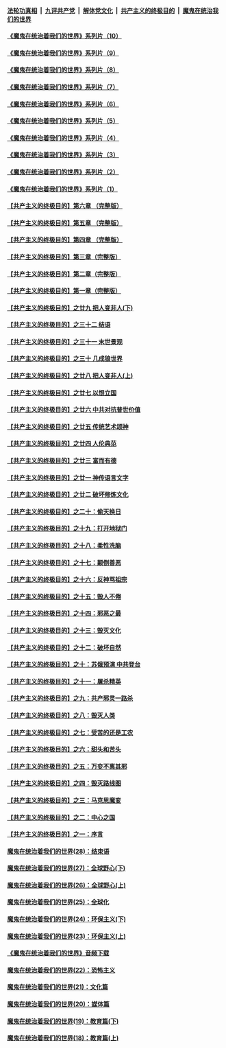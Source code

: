

####  [法轮功真相](../../../../basic/blob/master/README.md?t=08251831) &nbsp;|&nbsp; [九评共产党](../../../../9ping.md/blob/master/README.md?t=08251831) &nbsp;|&nbsp; [解体党文化](../../../../jtdwh.md/blob/master/README.md?t=08251831)  &nbsp;|&nbsp; [共产主义的终极目的](../../../../gczydzjmd.md/blob/master/README.md?t=08251831) &nbsp;|&nbsp; [魔鬼在统治我们的世界](../../../../mgztzwmdsj.md/blob/master/README.md?t=08251831) 

#### [《魔鬼在统治着我们的世界》系列片（10）](../pages/nsc422/n12292670.md?t=08251831) 

#### [《魔鬼在统治着我们的世界》系列片（9）](../pages/nsc422/n12290859.md?t=08251831) 

#### [《魔鬼在统治着我们的世界》系列片（8）](../pages/nsc422/n12287445.md?t=08251831) 

#### [《魔鬼在统治着我们的世界》系列片（7）](../pages/nsc422/n12283425.md?t=08251831) 

#### [《魔鬼在统治着我们的世界》系列片（6）](../pages/nsc422/n12282314.md?t=08251831) 

#### [《魔鬼在统治着我们的世界》系列片（5）](../pages/nsc422/n12281419.md?t=08251831) 

#### [《魔鬼在统治着我们的世界》系列片（4）](../pages/nsc422/n12274024.md?t=08251831) 

#### [《魔鬼在统治着我们的世界》系列片（3）](../pages/nsc422/n12271322.md?t=08251831) 

#### [《魔鬼在统治着我们的世界》系列片（2）](../pages/nsc422/n12269049.md?t=08251831) 

#### [《魔鬼在统治着我们的世界》系列片（1）](../pages/nsc422/n12267575.md?t=08251831) 

#### [【共产主义的终极目的】第六章 （完整版）](../pages/nsc422/n11428913.md?t=08251831) 

#### [【共产主义的终极目的】第五章 （完整版）](../pages/nsc422/n11428912.md?t=08251831) 

#### [【共产主义的终极目的】第四章 （完整版）](../pages/nsc422/n11428907.md?t=08251831) 

#### [【共产主义的终极目的】第三章（完整版）](../pages/nsc422/n11428848.md?t=08251831) 

#### [【共产主义的终极目的】第二章（完整版）](../pages/nsc422/n11428831.md?t=08251831) 

#### [【共产主义的终极目的】第一章（完整版）](../pages/nsc422/n11417651.md?t=08251831) 

#### [【共产主义的终极目的】之廿九 把人变非人(下)](../pages/nsc422/n11344140.md?t=08251831) 

#### [【共产主义的终极目的】之三十二 结语](../pages/nsc422/n11360535.md?t=08251831) 

#### [【共产主义的终极目的】之三十一 末世景观](../pages/nsc422/n11351129.md?t=08251831) 

#### [【共产主义的终极目的】之三十 几成狼世界](../pages/nsc422/n11348280.md?t=08251831) 

#### [【共产主义的终极目的】之廿八 把人变非人(上)](../pages/nsc422/n11340492.md?t=08251831) 

#### [【共产主义的终极目的】之廿七 以恨立国](../pages/nsc422/n11336944.md?t=08251831) 

#### [【共产主义的终极目的】之廿六 中共对抗普世价值](../pages/nsc422/n11324785.md?t=08251831) 

#### [【共产主义的终极目的】之廿五 传统艺术颂神](../pages/nsc422/n11296396.md?t=08251831) 

#### [【共产主义的终极目的】之廿四 人伦典范](../pages/nsc422/n11296397.md?t=08251831) 

#### [【共产主义的终极目的】之廿三 富而有德](../pages/nsc422/n11283598.md?t=08251831) 

#### [【共产主义的终极目的】之廿一 神传语言文字](../pages/nsc422/n11263265.md?t=08251831) 

#### [【共产主义的终极目的】之廿二 破坏修炼文化](../pages/nsc422/n11245728.md?t=08251831) 

#### [【共产主义的终极目的】之二十：偷天换日](../pages/nsc422/n11238846.md?t=08251831) 

#### [【共产主义的终极目的】之十九：打开地狱门](../pages/nsc422/n11206376.md?t=08251831) 

#### [【共产主义的终极目的】之十八：柔性洗脑](../pages/nsc422/n11199994.md?t=08251831) 

#### [【共产主义的终极目的】之十七：颠倒善恶](../pages/nsc422/n11179782.md?t=08251831) 

#### [【共产主义的终极目的】之十六：反神骂祖宗](../pages/nsc422/n11166798.md?t=08251831) 

#### [【共产主义的终极目的】之十五：毁人不倦](../pages/nsc422/n11166792.md?t=08251831) 

#### [【共产主义的终极目的】之十四：邪恶之最](../pages/nsc422/n11150249.md?t=08251831) 

#### [【共产主义的终极目的】之十三：毁灭文化](../pages/nsc422/n11135227.md?t=08251831) 

#### [【共产主义的终极目的】之十二：破坏自然](../pages/nsc422/n11135214.md?t=08251831) 

#### [【共产主义的终极目的】之十：苏俄预演 中共登台](../pages/nsc422/n11118424.md?t=08251831) 

#### [【共产主义的终极目的】之十一：屠杀精英](../pages/nsc422/n11118442.md?t=08251831) 

#### [【共产主义的终极目的】之九：共产邪灵一路杀](../pages/nsc422/n11114139.md?t=08251831) 

#### [【共产主义的终极目的】之八：毁灭人类](../pages/nsc422/n11108503.md?t=08251831) 

#### [【共产主义的终极目的】之七：受苦的还是工农](../pages/nsc422/n11101809.md?t=08251831) 

#### [【共产主义的终极目的】之六：甜头和苦头](../pages/nsc422/n11096971.md?t=08251831) 

#### [【共产主义的终极目的】之五：万变不离其邪](../pages/nsc422/n11091285.md?t=08251831) 

#### [【共产主义的终极目的】之四：毁灭路线图](../pages/nsc422/n11086284.md?t=08251831) 

#### [【共产主义的终极目的】之三：马克思魔变](../pages/nsc422/n11061941.md?t=08251831) 

#### [【共产主义的终极目的】之二：中心之国](../pages/nsc422/n11047728.md?t=08251831) 

#### [【共产主义的终极目的】之一：序言](../pages/nsc422/n11086077.md?t=08251831) 

#### [魔鬼在统治着我们的世界(28)：结束语](../pages/nsc422/n10936246.md?t=08251831) 

#### [魔鬼在统治着我们的世界(27)：全球野心(下)](../pages/nsc422/n10928319.md?t=08251831) 

#### [魔鬼在统治着我们的世界(26)：全球野心(上)](../pages/nsc422/n10900318.md?t=08251831) 

#### [魔鬼在统治着我们的世界(25)：全球化](../pages/nsc422/n10788205.md?t=08251831) 

#### [魔鬼在统治着我们的世界(24)：环保主义(下)](../pages/nsc422/n10695307.md?t=08251831) 

#### [魔鬼在统治着我们的世界(23)：环保主义(上)](../pages/nsc422/n10688613.md?t=08251831) 

#### [《魔鬼在统治着我们的世界》音频下载](../pages/nsc422/n10635553.md?t=08251831) 

#### [魔鬼在统治着我们的世界(22)：恐怖主义](../pages/nsc422/n10614727.md?t=08251831) 

#### [魔鬼在统治着我们的世界(21)：文化篇](../pages/nsc422/n10597706.md?t=08251831) 

#### [魔鬼在统治着我们的世界(20)：媒体篇](../pages/nsc422/n10586579.md?t=08251831) 

#### [魔鬼在统治着我们的世界(19)：教育篇(下)](../pages/nsc422/n10564808.md?t=08251831) 

#### [魔鬼在统治着我们的世界(18)：教育篇(上)](../pages/nsc422/n10526970.md?t=08251831) 

